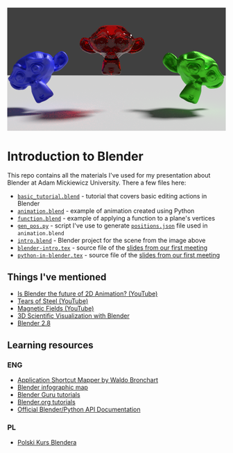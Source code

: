 ![Image with example](https://raw.githubusercontent.com/hryniuk/blender-intro/master/render.png?raw=true)

# Introduction to Blender

This repo contains all the materials I've used for my presentation about
Blender at Adam Mickiewicz University. There a few files here:
* [`basic_tutorial.blend`](https://github.com/hryniuk/blender-intro/raw/master/basic_tutorial.blend) - tutorial that covers basic editing actions in Blender
* [`animation.blend`](https://github.com/hryniuk/blender-intro/raw/master/animation.blend) - example of animation created using Python
* [`function.blend`](https://github.com/hryniuk/blender-intro/raw/master/function.blend) - example of applying a function to a plane's vertices
* [`gen_pos.py`](https://github.com/hryniuk/blender-intro/blob/master/gen_pos.py) - script I've use to generate [`positions.json`](https://github.com/hryniuk/blender-intro/blob/master/positions.json) file used in `animation.blend`
* [`intro.blend`](https://github.com/hryniuk/blender-intro/raw/master/intro.blend) - Blender project for the scene from the image above
* [`blender-intro.tex`](https://github.com/hryniuk/blender-intro/blob/master/blender-intro.tex) - source file of the [slides from our first meeting](https://github.com/hryniuk/blender-intro/blob/master/blender-intro.pdf)
* [`python-in-blender.tex`](https://github.com/hryniuk/blender-intro/blob/master/python-in-blender.tex) - source file of the [slides from our first meeting](https://github.com/hryniuk/blender-intro/blob/master/python-in-blender.pdf)

## Things I've mentioned

* [Is Blender the future of 2D Animation? (YouTube)](https://www.youtube.com/watch?v=L1Wl3YoRe8w)
* [Tears of Steel (YouTube)](https://www.youtube.com/watch?v=R6MlUcmOul8)
* [Magnetic Fields (YouTube)](https://www.youtube.com/watch?v=2_hwGahuDRE)
* [3D Scientific Visualization with Blender](https://www.cv.nrao.edu/~bkent/blender/index.html)
* [Blender 2.8](https://www.blender.org/2-8/)

## Learning resources

### ENG

* [Application Shortcut Mapper by Waldo Bronchart](http://waldobronchart.github.io/ShortcutMapper/#Blender)
* [Blender infographic map](https://www.giudansky.com/design/51-blender-map)
* [Blender Guru tutorials](https://www.blenderguru.com/)
* [Blender.org tutorials](https://www.blender.org/support/tutorials/)
* [Official Blender/Python API Documentation](https://docs.blender.org/api/current/)

### PL

* [Polski Kurs Blendera](http://polskikursblendera.pl/)
